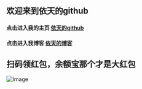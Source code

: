 ## 欢迎来到依天的github

#### 点击进入我的主页 [依天的github](https://github.com/yiTian66) 
#### 点击进入我博客 [依天的博客](https://blog.csdn.net/yitian_66) 





## 扫码领红包，余额宝那个才是大红包
 
 
 
 ![Image](https://wxxcxxx.top/2837.jpg)

